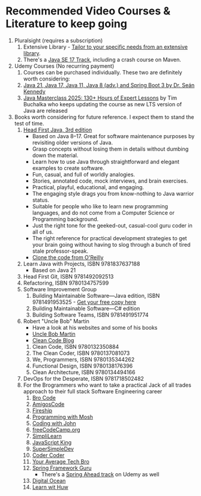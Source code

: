 # Recommended Video Courses & Literature to keep going
1. Pluralsight (requires a subscription)
    1. Extensive Library - [Tailor to your specific needs from an extensive library](https://pluralsight.com/).
    2. There's a [Java SE 17 Track](https://app.pluralsight.com/paths/skill/java-se-17), including a crash course on Maven.
2. Udemy Courses (No recurring payment)
    1. Courses can be purchased individually. These two are definitely worth considering:
    2. [Java 21, Java 17, Java 11, Java 8 (adv.) and Spring Boot 3 by Dr. Seán Kennedy](https://www.udemy.com/course/ocp11_from_oca8)
    3. [Java Masterclass 2025: 130+ Hours of Expert Lessons](https://www.udemy.com/course/java-the-complete-java-developer-course/)
       by Tim Buchalka who keeps updating the course as new LTS version of Java are released
3. Books worth considering for future reference. I expect them to stand the test of time.
    1. [Head First Java, 3rd edition](https://www.oreilly.com/library/view/head-first-java/9781492091646/)
        - Based on Java 8–17. Great for software maintenance purposes by revisiting older versions of Java.
        - Grasp concepts without losing them in details without dumbing down the material.
        - Learn how to use Java through straightforward and elegant examples to create software.
        - Fun, casual, and full of worldly analogies.
        - Stories, annotated code, mock interviews, and brain exercises.
        - Practical, playful, educational, and engaging.
        - The engaging style drags you from know-nothing to Java warrior status.
        - Suitable for people who like to learn new programming languages, and do not come from a Computer Science or Programming background.
        - Just the right tone for the geeked-out, casual-cool guru coder in all of us.
        - The right reference for practical development strategies to get your brain going without having to slog through a bunch of tired stale professor-speak.
        - [Clone the code from O'Reilly](https://resources.oreilly.com/examples/0636920034452.git)
    2. Learn Java with Projects, ISBN 9781837637188
        - Based on Java 21
    3. Head First Git, ISBN 9781492092513
    4. Refactoring, ISBN 9780134757599
    5. Software Improvement Group
        1. Building Maintainable Software—Java edition, ISBN 9781491953525 - [Get your free copy here](https://www.softwareimprovementgroup.com/wp-content/uploads/Building_Maintainable_Software_SIG_Java.compressed.pdf)
        2. Building Maintainable Software—C# edition
        3. Building Software Teams, ISBN 9781491951774
    6. Robert "Uncle Bob" Martin
        - Have a look at his websites and some of his books
        - [Uncle Bob Martin](http://cleancoder.com/)
        - [Clean Code Blog](http://butunclebob.com/)
        1. Clean Code, ISBN 9780132350884
        2. The Clean Coder, ISBN 9780137081073
        3. We, Programmers, ISBN 9780135344262
        4. Functional Design, ISBN 9780138176396
        5. Clean Architecture, ISBN 9780134494166 
    7. DevOps for the Desperate, ISBN 9781718502482
    8. For the Brogrammers who want to take a practical Jack of all trades approach to their full stack Software Engineering career
        1. [Bro Code](https://www.youtube.com/@BroCodez)
        2. [AmigosCode](https://www.youtube.com/@amigoscode)
        3. [Fireship](https://www.youtube.com/@Fireship)
        4. [Programming with Mosh](https://www.youtube.com/@programmingwithmosh)
        5. [Coding with John](https://www.youtube.com/@CodingWithJohn)
        6. [freeCodeCamp.org](https://www.youtube.com/@freecodecamp)
        7. [SimpliLearn](https://www.youtube.com/@SimplilearnOfficial)
        8. [JavaScript King](https://www.youtube.com/@JavaScriptKing)
        9. [SuperSimpleDev](https://www.youtube.com/@SuperSimpleDev)
        10. [Coder Coder](https://www.youtube.com/@TheCoderCoder)
        11. [Your Average Tech Bro](https://www.youtube.com/@YourAverageTechBro)
        12. [Spring Framework Guru](https://www.youtube.com/@SpringframeworkGuru)
            - There's a [Spring Ahead track](https://www.udemy.com/user/spring-ahead-code-academy/) on Udemy as well
        13. [Digital Ocean](https://www.youtube.com/@DigitalOcean)
        14. [Learn wit Huw](https://www.youtube.com/@LearnWithHuw)